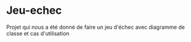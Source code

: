 # Jeu-echec
Projet qui nous a été donné de faire un jeu d'échec avec diagramme de classe et cas d'utilisation
